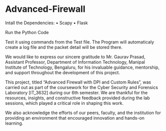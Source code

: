 # Advanced-Firewall

Intall the Dependencies:
•	Scapy
•	Flask

Run the Python Code

Test it using commands from the Test file.
The Program will automaticaly create a log file and the packet detail will be stored there.


We would like to express our sincere gratitude to Mr. Gaurav Prasad, Assistant Professor, Department of Information Technology, Manipal Institute of Technology, Bengaluru, for his invaluable guidance, mentorship, and support throughout the development of this project.

This project, titled “Advanced Firewall with DPI and Custom Rules”, was carried out as part of the coursework for the Cyber Security and Forensics Laboratory [IT_3632] during our 6th semester. We are thankful for the resources, insights, and constructive feedback provided during the lab sessions, which played a critical role in shaping this work.

We also acknowledge the efforts of our peers, faculty, and the institution for providing an environment that encouraged innovation and hands-on learning.

